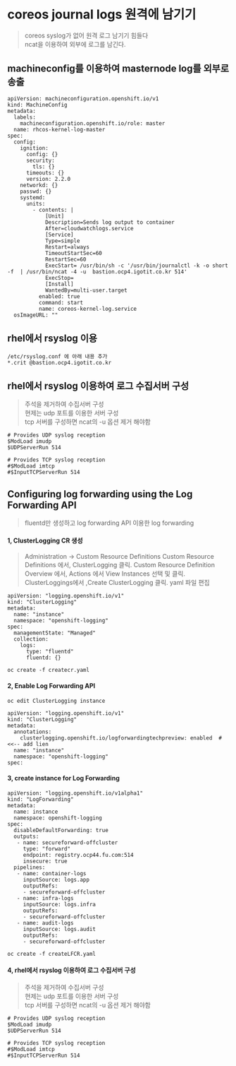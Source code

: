 # coreos journal logs 원격에 남기기

> coreos syslog가 없어 원격 로그 남기기 힘들다 <br>
> ncat을 이용하여 외부에 로그를 남긴다.

## machineconfig를 이용하여 masternode log를 외부로 송출

```
apiVersion: machineconfiguration.openshift.io/v1
kind: MachineConfig
metadata:
  labels:
    machineconfiguration.openshift.io/role: master
  name: rhcos-kernel-log-master
spec:
  config:
    ignition:
      config: {}
      security:
        tls: {}
      timeouts: {}
      version: 2.2.0
    networkd: {}
    passwd: {}
    systemd:
      units:
        - contents: |
            [Unit]
            Description=Sends log output to container
            After=cloudwatchlogs.service
            [Service]
            Type=simple
            Restart=always
            TimeoutStartSec=60
            RestartSec=60
            ExecStart= /usr/bin/sh -c '/usr/bin/journalctl -k -o short -f  | /usr/bin/ncat -4 -u  bastion.ocp4.igotit.co.kr 514'
            ExecStop=
            [Install]
            WantedBy=multi-user.target
          enabled: true
          command: start
          name: coreos-kernel-log.service
  osImageURL: ""
```

## rhel에서 rsyslog 이용

```
/etc/rsyslog.conf 에 아래 내용 추가 
*.crit @bastion.ocp4.igotit.co.kr

```

## rhel에서 rsyslog 이용하여 로그 수집서버 구성

> 주석을 제거하여 수집서버 구성 <br>
> 현제는 udp 포트를 이용한 서버 구성 <br>
> tcp 서버를 구성하면  ncat의 -u 옵션 제거 해야함

```
# Provides UDP syslog reception
$ModLoad imudp
$UDPServerRun 514

# Provides TCP syslog reception
#$ModLoad imtcp
#$InputTCPServerRun 514
```

##  Configuring log forwarding using the Log Forwarding API
> fluentd만 생성하고 log forwarding API 이용한  log forwarding

#### 1, ClusterLogging CR 생성
>Administration → Custom Resource Definitions
>Custom Resource Definitions 에서, ClusterLogging 클릭.
>Custom Resource Definition Overview 에서, Actions 에서 View Instances 선택 및 클릭.
>ClusterLoggings에서 ,Create ClusterLogging 클릭.
>yaml 파일 편집
```
apiVersion: "logging.openshift.io/v1"
kind: "ClusterLogging"
metadata:
  name: "instance"
  namespace: "openshift-logging"
spec:
  managementState: "Managed"
  collection:
    logs:
      type: "fluentd"
      fluentd: {}

oc create -f createcr.yaml
```
#### 2, Enable Log Forwarding API
```
oc edit ClusterLogging instance

apiVersion: "logging.openshift.io/v1"
kind: "ClusterLogging"
metadata:
  annotations:
    clusterlogging.openshift.io/logforwardingtechpreview: enabled  #<<-- add lien
  name: "instance"
  namespace: "openshift-logging"
spec:
```


#### 3, create instance for Log Forwarding
```
apiVersion: "logging.openshift.io/v1alpha1"
kind: "LogForwarding"
metadata:
  name: instance
  namespace: openshift-logging
spec:
  disableDefaultForwarding: true
  outputs:
   - name: secureforward-offcluster
     type: "forward"
     endpoint: registry.ocp44.fu.com:514
     insecure: true
  pipelines:
   - name: container-logs
     inputSource: logs.app
     outputRefs:
     - secureforward-offcluster
   - name: infra-logs
     inputSource: logs.infra
     outputRefs:
     - secureforward-offcluster
   - name: audit-logs
     inputSource: logs.audit
     outputRefs:
     - secureforward-offcluster

oc create -f createLFCR.yaml
```
#### 4, rhel에서 rsyslog 이용하여 로그 수집서버 구성

> 주석을 제거하여 수집서버 구성 <br>
> 현제는 udp 포트를 이용한 서버 구성 <br>
> tcp 서버를 구성하면  ncat의 -u 옵션 제거 해야함

```
# Provides UDP syslog reception
$ModLoad imudp
$UDPServerRun 514

# Provides TCP syslog reception
#$ModLoad imtcp
#$InputTCPServerRun 514
```
